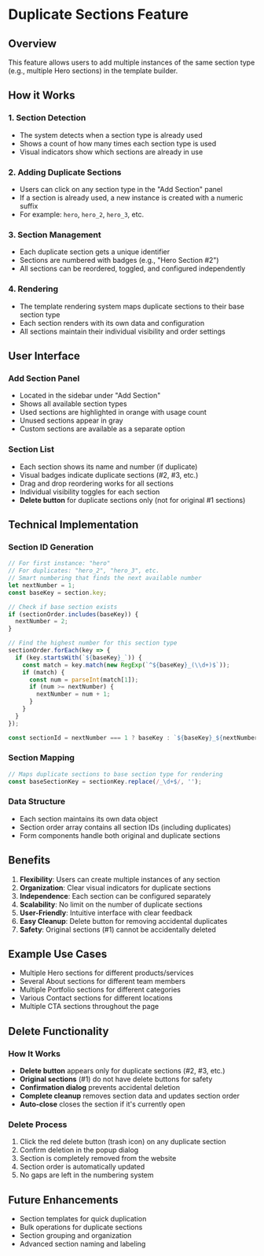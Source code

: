 # Duplicate Sections Feature

## Overview
This feature allows users to add multiple instances of the same section type (e.g., multiple Hero sections) in the template builder.

## How it Works

### 1. Section Detection
- The system detects when a section type is already used
- Shows a count of how many times each section type is used
- Visual indicators show which sections are already in use

### 2. Adding Duplicate Sections
- Users can click on any section type in the "Add Section" panel
- If a section is already used, a new instance is created with a numeric suffix
- For example: `hero`, `hero_2`, `hero_3`, etc.

### 3. Section Management
- Each duplicate section gets a unique identifier
- Sections are numbered with badges (e.g., "Hero Section #2")
- All sections can be reordered, toggled, and configured independently

### 4. Rendering
- The template rendering system maps duplicate sections to their base section type
- Each section renders with its own data and configuration
- All sections maintain their individual visibility and order settings

## User Interface

### Add Section Panel
- Located in the sidebar under "Add Section"
- Shows all available section types
- Used sections are highlighted in orange with usage count
- Unused sections appear in gray
- Custom sections are available as a separate option

### Section List
- Each section shows its name and number (if duplicate)
- Visual badges indicate duplicate sections (#2, #3, etc.)
- Drag and drop reordering works for all sections
- Individual visibility toggles for each section
- **Delete button** for duplicate sections only (not for original #1 sections)

## Technical Implementation

### Section ID Generation
```javascript
// For first instance: "hero"
// For duplicates: "hero_2", "hero_3", etc.
// Smart numbering that finds the next available number
let nextNumber = 1;
const baseKey = section.key;

// Check if base section exists
if (sectionOrder.includes(baseKey)) {
  nextNumber = 2;
}

// Find the highest number for this section type
sectionOrder.forEach(key => {
  if (key.startsWith(`${baseKey}_`)) {
    const match = key.match(new RegExp(`^${baseKey}_(\\d+)$`));
    if (match) {
      const num = parseInt(match[1]);
      if (num >= nextNumber) {
        nextNumber = num + 1;
      }
    }
  }
});

const sectionId = nextNumber === 1 ? baseKey : `${baseKey}_${nextNumber}`;
```

### Section Mapping
```javascript
// Maps duplicate sections to base section type for rendering
const baseSectionKey = sectionKey.replace(/_\d+$/, '');
```

### Data Structure
- Each section maintains its own data object
- Section order array contains all section IDs (including duplicates)
- Form components handle both original and duplicate sections

## Benefits

1. **Flexibility**: Users can create multiple instances of any section
2. **Organization**: Clear visual indicators for duplicate sections
3. **Independence**: Each section can be configured separately
4. **Scalability**: No limit on the number of duplicate sections
5. **User-Friendly**: Intuitive interface with clear feedback
6. **Easy Cleanup**: Delete button for removing accidental duplicates
7. **Safety**: Original sections (#1) cannot be accidentally deleted

## Example Use Cases

- Multiple Hero sections for different products/services
- Several About sections for different team members
- Multiple Portfolio sections for different categories
- Various Contact sections for different locations
- Multiple CTA sections throughout the page

## Delete Functionality

### How It Works
- **Delete button** appears only for duplicate sections (#2, #3, etc.)
- **Original sections** (#1) do not have delete buttons for safety
- **Confirmation dialog** prevents accidental deletion
- **Complete cleanup** removes section data and updates section order
- **Auto-close** closes the section if it's currently open

### Delete Process
1. Click the red delete button (trash icon) on any duplicate section
2. Confirm deletion in the popup dialog
3. Section is completely removed from the website
4. Section order is automatically updated
5. No gaps are left in the numbering system

## Future Enhancements

- Section templates for quick duplication
- Bulk operations for duplicate sections
- Section grouping and organization
- Advanced section naming and labeling
